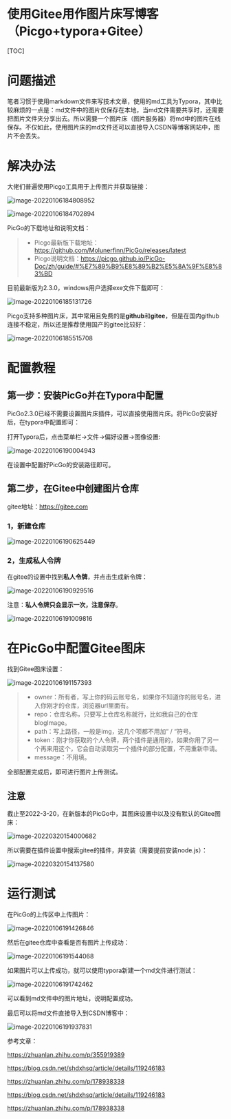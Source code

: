 # 使用Gitee用作图片床写博客（Picgo+typora+Gitee）

[TOC]

# 问题描述

笔者习惯于使用markdown文件来写技术文章，使用的md工具为Typora，其中比较麻烦的一点是：md文件中的图片仅保存在本地，当md文件需要共享时，还需要把图片文件夹分享出去。所以需要一个图片床（图片服务器）将md中的图片在线保存。不仅如此，使用图片床的md文件还可以直接导入CSDN等博客网站中，图片不会丢失。

# 解决办法

大佬们普遍使用Picgo工具用于上传图片并获取链接：

![image-20220106184808952](https://gitee.com/luo-san-pao/luo-blog-images/raw/master/img/202201061848042.png)

![image-20220106184702894](https://gitee.com/luo-san-pao/luo-blog-images/raw/master/img/202201061847023.png)

PicGo的下载地址和说明文档：

> - Picgo最新版下载地址：https://github.com/Molunerfinn/PicGo/releases/latest
> - Picgo说明文档：https://picgo.github.io/PicGo-Doc/zh/guide/#%E7%89%B9%E8%89%B2%E5%8A%9F%E8%83%BD

目前最新版为2.3.0，windows用户选择exe文件下载即可：

![image-20220106185131726](https://gitee.com/luo-san-pao/luo-blog-images/raw/master/img/202201061851813.png)

Picgo支持多种图片床，其中常用且免费的是**github**和**gitee**，但是在国内github连接不稳定，所以还是推荐使用国产的gitee比较好：

![image-20220106185515708](https://gitee.com/luo-san-pao/luo-blog-images/raw/master/img/202201061855772.png)

# 配置教程

## 第一步：安装PicGo并在Typora中配置

PicGo2.3.0已经不需要设置图片床插件，可以直接使用图片床。将PicGo安装好后，在typora中配置即可：

打开Typora后，点击菜单栏->文件->偏好设置->图像设置:

![image-20220106190004943](https://gitee.com/luo-san-pao/luo-blog-images/raw/master/img/202201061900013.png)

在设置中配置好PicGo的安装路径即可。

## 第二步，在Gitee中创建图片仓库

gitee地址：https://gitee.com

### 1，新建仓库

![image-20220106190625449](https://gitee.com/luo-san-pao/luo-blog-images/raw/master/img/202201061906532.png)

### 2，生成私人令牌

在gitee的设置中找到**私人令牌**，并点击生成新令牌：

![image-20220106190929516](https://gitee.com/luo-san-pao/luo-blog-images/raw/master/img/202201061909586.png)

注意：**私人令牌只会显示一次，注意保存**。

![image-20220106191009816](https://gitee.com/luo-san-pao/luo-blog-images/raw/master/img/202201061910863.png)

# 在PicGo中配置Gitee图床

找到Gitee图床设置：

![image-20220106191157393](https://gitee.com/luo-san-pao/luo-blog-images/raw/master/img/202201061912516.png)

> - owner：所有者，写上你的码云账号名，如果你不知道你的账号名，进入你刚才的仓库，浏览器url里面有。
> - repo：仓库名称，只要写上仓库名称就行，比如我自己的仓库blogImage。
> - path：写上路径，一般是img，这几个项都不用加“ / “符号。
> - token：刚才你获取的个人令牌，两个插件是通用的，如果你用了另一个再来用这个，它会自动读取另一个插件的部分配置，不用重新申请。
> - message：不用填。

全部配置完成后，即可进行图片上传测试。

## 注意

截止至2022-3-20，在新版本的PicGo中，其图床设置中以及没有默认的Gitee图床：

![image-20220320154000682](https://gitee.com/luo-san-pao/luo-blog-images/raw/master/image-20220320154000682.png)

所以需要在插件设置中搜索gitee的插件，并安装（需要提前安装node.js）：

![image-20220320154137580](https://gitee.com/luo-san-pao/luo-blog-images/raw/master/image-20220320154137580.png)

# 运行测试

在PicGo的上传区中上传图片：

![image-20220106191426846](https://gitee.com/luo-san-pao/luo-blog-images/raw/master/img/202201061914920.png)

然后在gitee仓库中查看是否有图片上传成功：

![image-20220106191544068](https://gitee.com/luo-san-pao/luo-blog-images/raw/master/img/202201061915147.png)

如果图片可以上传成功，就可以使用typora新建一个md文件进行测试：

![image-20220106191742462](https://gitee.com/luo-san-pao/luo-blog-images/raw/master/img/202201061917567.png)

可以看到md文件中的图片地址，说明配置成功。

最后可以将md文件直接导入到CSDN博客中：

![image-20220106191937831](https://gitee.com/luo-san-pao/luo-blog-images/raw/master/img/202201061919884.png)



参考文章：

https://zhuanlan.zhihu.com/p/355919389

https://blog.csdn.net/shdxhsq/article/details/119246183

https://zhuanlan.zhihu.com/p/178938338

https://blog.csdn.net/shdxhsq/article/details/119246183

https://zhuanlan.zhihu.com/p/178938338

